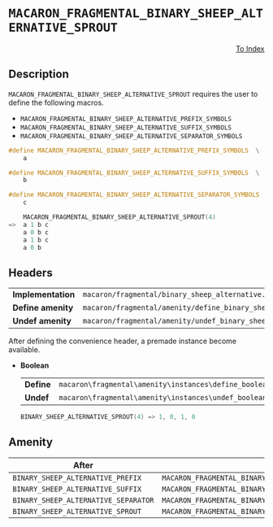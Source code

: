 # `MACARON_FRAGMENTAL_BINARY_SHEEP_ALTERNATIVE_SPROUT`

<p style='text-align: right;'><a href="../../index.md#fragmental-binary-sheep-alternative">To Index</a></p>

## Description

`MACARON_FRAGMENTAL_BINARY_SHEEP_ALTERNATIVE_SPROUT` requires the user to define the following macros.

- `MACARON_FRAGMENTAL_BINARY_SHEEP_ALTERNATIVE_PREFIX_SYMBOLS`
- `MACARON_FRAGMENTAL_BINARY_SHEEP_ALTERNATIVE_SUFFIX_SYMBOLS`
- `MACARON_FRAGMENTAL_BINARY_SHEEP_ALTERNATIVE_SEPARATOR_SYMBOLS`

```C++
#define MACARON_FRAGMENTAL_BINARY_SHEEP_ALTERNATIVE_PREFIX_SYMBOLS  \
    a

#define MACARON_FRAGMENTAL_BINARY_SHEEP_ALTERNATIVE_SUFFIX_SYMBOLS  \
    b

#define MACARON_FRAGMENTAL_BINARY_SHEEP_ALTERNATIVE_SEPARATOR_SYMBOLS  \
    c

    MACARON_FRAGMENTAL_BINARY_SHEEP_ALTERNATIVE_SPROUT(4)
=>  a 1 b c
    a 0 b c
    a 1 b c
    a 0 b
```

## Headers

<table>
  <tbody>
    <tr>
      <td><b>Implementation</b></td>
      <td><code>macaron/fragmental/binary_sheep_alternative.hpp</code></td>
    </tr>
    <tr>
      <td><b>Define amenity</b></td>
      <td><code>macaron/fragmental/amenity/define_binary_sheep_alternative.hpp</code></td>
    </tr>
    <tr>
      <td><b>Undef amenity</b></td>
      <td><code>macaron/fragmental/amenity/undef_binary_sheep_alternative.hpp</code></td>
    </tr>
  </tbody>
</table>

After defining the convenience header, a premade instance become available.

- **Boolean**

  <table>
    <tbody>
      <tr>
        <td><b>Define</b></td>
        <td><code>macaron\fragmental\amenity\instances\define_boolean_sheep_alternative.hpp</td>
      </tr>
      <tr>
        <td><b>Undef</b></td>
        <td><code>macaron\fragmental\amenity\instances\undef_boolean_sheep_alternative.hpp</code></td>
      </tr>
    </tbody>
  </table>

  ```C++
  BINARY_SHEEP_ALTERNATIVE_SPROUT(4) => 1, 0, 1, 0
  ```

## Amenity

<table>
  <thead>
    <tr>
      <th>After</th>
      <th>Before</th>
    </tr>
  </thead>
  <tbody>
    <tr>
      <td><code>BINARY_SHEEP_ALTERNATIVE_PREFIX</code></td>
      <td><code>MACARON_FRAGMENTAL_BINARY_SHEEP_ALTERNATIVE_PREFIX_SYMBOLS</code></td>
    </tr>
    <tr>
      <td><code>BINARY_SHEEP_ALTERNATIVE_SUFFIX</code></td>
      <td><code>MACARON_FRAGMENTAL_BINARY_SHEEP_ALTERNATIVE_SUFFIX_SYMBOLS</code></td>
    </tr>
    <tr>
      <td><code>BINARY_SHEEP_ALTERNATIVE_SEPARATOR</code></td>
      <td><code>MACARON_FRAGMENTAL_BINARY_SHEEP_ALTERNATIVE_SEPARATOR_SYMBOLS</code></td>
    </tr>
    <tr>
      <td><code>BINARY_SHEEP_ALTERNATIVE_SPROUT</code></td>
      <td><code>MACARON_FRAGMENTAL_BINARY_SHEEP_ALTERNATIVE_SPROUT</code></td>
    </tr>
  </tbody>
</table>
